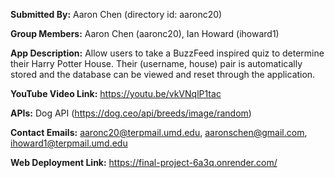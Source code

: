 **Submitted By:** Aaron Chen (directory  id: aaronc20)

**Group Members:** Aaron Chen (aaronc20), Ian Howard (ihoward1)

**App Description:** Allow users to take a BuzzFeed inspired quiz to determine their Harry Potter House. Their (username, house) pair is automatically stored and the database can be viewed and reset through the application.

**YouTube Video Link:** https://youtu.be/vkVNqlP1tac

**APIs:** Dog API (https://dog.ceo/api/breeds/image/random)

**Contact Emails:** aaronc20@terpmail.umd.edu, aaronschen@gmail.com, ihoward1@terpmail.umd.edu

**Web Deployment Link:** https://final-project-6a3q.onrender.com/